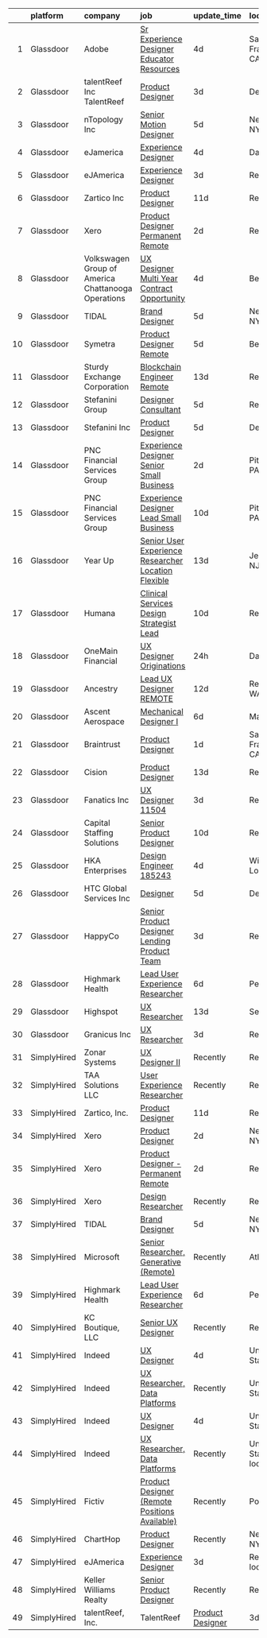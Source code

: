 

|    | platform    | company                                              | job                                                                                                                                                                                                                                                                                                                                                                                                                                                                                                                                                                                                                                                                                                                                                                                                                                                                                                                                                                                                                                                                                                                                                                                                                                                                                                                                                                                                                                                                                                                                                                                                                                                                                               | update_time   | location                  |
|---:|:------------|:-----------------------------------------------------|:--------------------------------------------------------------------------------------------------------------------------------------------------------------------------------------------------------------------------------------------------------------------------------------------------------------------------------------------------------------------------------------------------------------------------------------------------------------------------------------------------------------------------------------------------------------------------------------------------------------------------------------------------------------------------------------------------------------------------------------------------------------------------------------------------------------------------------------------------------------------------------------------------------------------------------------------------------------------------------------------------------------------------------------------------------------------------------------------------------------------------------------------------------------------------------------------------------------------------------------------------------------------------------------------------------------------------------------------------------------------------------------------------------------------------------------------------------------------------------------------------------------------------------------------------------------------------------------------------------------------------------------------------------------------------------------------------|:--------------|:--------------------------|
|  1 | Glassdoor   | Adobe                                                | [Sr Experience Designer  Educator Resources](https://www.glassdoor.com/partner/jobListing.htm?pos=124&ao=1136043&s=58&guid=0000018113bfd0d4a14a58eb9290dbb3&src=GD_JOB_AD&t=SR&vt=w&cs=1_26d63274&cb=1653893747282&jobListingId=1007893244933&jrtk=3-0-1g49rvk8er0ah801-1g49rvk8s38pd000-cd94bf536e4bf0d1-)                                                                                                                                                                                                                                                                                                                                                                                                                                                                                                                                                                                                                                                                                                                                                                                                                                                                                                                                                                                                                                                                                                                                                                                                                                                                                                                                                                                       | 4d            | San Francisco, CA         |
|  2 | Glassdoor   | talentReef  Inc    TalentReef                        | [Product Designer](https://www.glassdoor.com/partner/jobListing.htm?pos=120&ao=1136043&s=58&guid=0000018113bfd0d4a14a58eb9290dbb3&src=GD_JOB_AD&t=SR&vt=w&ea=1&cs=1_d3ef18d7&cb=1653893747282&jobListingId=1007895953237&jrtk=3-0-1g49rvk8er0ah801-1g49rvk8s38pd000-8223ededa57998a1-)                                                                                                                                                                                                                                                                                                                                                                                                                                                                                                                                                                                                                                                                                                                                                                                                                                                                                                                                                                                                                                                                                                                                                                                                                                                                                                                                                                                                            | 3d            | Denver, CO                |
|  3 | Glassdoor   | nTopology Inc                                        | [Senior Motion Designer](https://www.glassdoor.com/partner/jobListing.htm?pos=115&ao=1136043&s=58&guid=0000018113bfd0d4a14a58eb9290dbb3&src=GD_JOB_AD&t=SR&vt=w&cs=1_0da18735&cb=1653893747281&jobListingId=1007890535861&jrtk=3-0-1g49rvk8er0ah801-1g49rvk8s38pd000-37979c091a76f62f-)                                                                                                                                                                                                                                                                                                                                                                                                                                                                                                                                                                                                                                                                                                                                                                                                                                                                                                                                                                                                                                                                                                                                                                                                                                                                                                                                                                                                           | 5d            | New York, NY              |
|  4 | Glassdoor   | eJamerica                                            | [Experience Designer](https://www.glassdoor.com/partner/jobListing.htm?pos=119&ao=1136043&s=58&guid=0000018113bfd0d4a14a58eb9290dbb3&src=GD_JOB_AD&t=SR&vt=w&ea=1&cs=1_59193bdd&cb=1653893747282&jobListingId=1007892825430&jrtk=3-0-1g49rvk8er0ah801-1g49rvk8s38pd000-38e5c30b97a477c0-)                                                                                                                                                                                                                                                                                                                                                                                                                                                                                                                                                                                                                                                                                                                                                                                                                                                                                                                                                                                                                                                                                                                                                                                                                                                                                                                                                                                                         | 4d            | Dallas, TX                |
|  5 | Glassdoor   | eJAmerica                                            | [Experience Designer](https://www.glassdoor.com/partner/jobListing.htm?pos=111&ao=1136043&s=58&guid=0000018113bfd0d4a14a58eb9290dbb3&src=GD_JOB_AD&t=SR&vt=w&ea=1&cs=1_bf7e9f74&cb=1653893747281&jobListingId=1007895205737&jrtk=3-0-1g49rvk8er0ah801-1g49rvk8s38pd000-8c63d353db0b03fc-)                                                                                                                                                                                                                                                                                                                                                                                                                                                                                                                                                                                                                                                                                                                                                                                                                                                                                                                                                                                                                                                                                                                                                                                                                                                                                                                                                                                                         | 3d            | Remote                    |
|  6 | Glassdoor   | Zartico  Inc                                         | [Product Designer](https://www.glassdoor.com/partner/jobListing.htm?pos=114&ao=1136043&s=58&guid=0000018113bfd0d4a14a58eb9290dbb3&src=GD_JOB_AD&t=SR&vt=w&ea=1&cs=1_2c3daaa2&cb=1653893747281&jobListingId=1007872465261&jrtk=3-0-1g49rvk8er0ah801-1g49rvk8s38pd000-b2b7c4b4c40f2c42-)                                                                                                                                                                                                                                                                                                                                                                                                                                                                                                                                                                                                                                                                                                                                                                                                                                                                                                                                                                                                                                                                                                                                                                                                                                                                                                                                                                                                            | 11d           | Remote                    |
|  7 | Glassdoor   | Xero                                                 | [Product Designer   Permanent Remote](https://www.glassdoor.com/partner/jobListing.htm?pos=103&ao=1110586&s=58&guid=0000018113bfd0d4a14a58eb9290dbb3&src=GD_JOB_AD&t=SR&vt=w&cs=1_9389a9db&cb=1653893747280&jobListingId=1007898486047&cpc=654405A9B1E0A9F5&jrtk=3-0-1g49rvk8er0ah801-1g49rvk8s38pd000-f2f100f052777533--6NYlbfkN0COvs0giDBQSZxCgxtGlP9F2rqb7f8qKMvTQKRfo9Z2aBBfdNwhT-PCbca6Tg6UbeNWPOI8UpbUnCP0bRMoor8izCLFcPIohwnjXbM8R6zPXSmSXrDrJSKTfyGTndsF_jFwnqa3Swqi-kSvnrD7H-NEaOZ44T-NVfjfzab5GpcG1xbEPZQwt9F_69UQ6xmQOIAtCamxdLAnz0hS_RcFmFq1ygpIHljaHeO2ym4TGr5zwR-yywjTuC9WxrBHBgT_A_wj9I8GQWgpVCvs67KE28XolzW-I_p7PiAmloyzmc0XeF3XNAphEPmjxNEnhq6SbrUVA5fMx_S7uS_QchnayjxP4kZdRjBspP8kJX27_4hP0B0hmp5_XgsN0kN3KN7qRVZhsI3EnBjXCzoSXCIfYMOQDLVp6vM845PtrA-ivuCMlhKc5aaAiyMMjLMAH6VEyfRq6AVsrsUbagbwJbbfe_Pnrr8L_2QlB1akPGTzAxf78DIuI986LXmiLqDYwH3EWYVf025QgdxmJcmN5IYa41wgN-n0YSSYpIHkB-n_NtCdfEWSBYj4gV6v)                                                                                                                                                                                                                                                                                                                                                                                                                                                                                                                                                                                                                                                                                                                                                                         | 2d            | Remote                    |
|  8 | Glassdoor   | Volkswagen Group of America   Chattanooga Operations | [UX Designer  Multi Year Contract Opportunity ](https://www.glassdoor.com/partner/jobListing.htm?pos=126&ao=1136043&s=58&guid=0000018113bfd0d4a14a58eb9290dbb3&src=GD_JOB_AD&t=SR&vt=w&cs=1_88fafeeb&cb=1653893747282&jobListingId=1007893331255&jrtk=3-0-1g49rvk8er0ah801-1g49rvk8s38pd000-7fbc0297cae1dc83-)                                                                                                                                                                                                                                                                                                                                                                                                                                                                                                                                                                                                                                                                                                                                                                                                                                                                                                                                                                                                                                                                                                                                                                                                                                                                                                                                                                                    | 4d            | Belmont, CA               |
|  9 | Glassdoor   | TIDAL                                                | [Brand Designer](https://www.glassdoor.com/partner/jobListing.htm?pos=110&ao=1136043&s=58&guid=0000018113bfd0d4a14a58eb9290dbb3&src=GD_JOB_AD&t=SR&vt=w&cs=1_c9a15c81&cb=1653893747280&jobListingId=1007891097548&jrtk=3-0-1g49rvk8er0ah801-1g49rvk8s38pd000-d0b78174f30ae43e-)                                                                                                                                                                                                                                                                                                                                                                                                                                                                                                                                                                                                                                                                                                                                                                                                                                                                                                                                                                                                                                                                                                                                                                                                                                                                                                                                                                                                                   | 5d            | New York, NY              |
| 10 | Glassdoor   | Symetra                                              | [Product Designer   Remote](https://www.glassdoor.com/partner/jobListing.htm?pos=113&ao=1136043&s=58&guid=0000018113bfd0d4a14a58eb9290dbb3&src=GD_JOB_AD&t=SR&vt=w&cs=1_55a3b194&cb=1653893747281&jobListingId=1007890104304&jrtk=3-0-1g49rvk8er0ah801-1g49rvk8s38pd000-f8a1560b546af90e-)                                                                                                                                                                                                                                                                                                                                                                                                                                                                                                                                                                                                                                                                                                                                                                                                                                                                                                                                                                                                                                                                                                                                                                                                                                                                                                                                                                                                        | 5d            | Bellevue, WA              |
| 11 | Glassdoor   | Sturdy Exchange Corporation                          | [Blockchain Engineer  Remote ](https://www.glassdoor.com/partner/jobListing.htm?pos=121&ao=1136043&s=58&guid=0000018113bfd0d4a14a58eb9290dbb3&src=GD_JOB_AD&t=SR&vt=w&ea=1&cs=1_36c943f5&cb=1653893747282&jobListingId=1007867275386&jrtk=3-0-1g49rvk8er0ah801-1g49rvk8s38pd000-6d3b61b60a4f9bd4-)                                                                                                                                                                                                                                                                                                                                                                                                                                                                                                                                                                                                                                                                                                                                                                                                                                                                                                                                                                                                                                                                                                                                                                                                                                                                                                                                                                                                | 13d           | Remote                    |
| 12 | Glassdoor   | Stefanini Group                                      | [Designer Consultant](https://www.glassdoor.com/partner/jobListing.htm?pos=118&ao=1136043&s=58&guid=0000018113bfd0d4a14a58eb9290dbb3&src=GD_JOB_AD&t=SR&vt=w&ea=1&cs=1_4d4ccfb0&cb=1653893747281&jobListingId=1007889675910&jrtk=3-0-1g49rvk8er0ah801-1g49rvk8s38pd000-cfef09c7df2dcdeb-)                                                                                                                                                                                                                                                                                                                                                                                                                                                                                                                                                                                                                                                                                                                                                                                                                                                                                                                                                                                                                                                                                                                                                                                                                                                                                                                                                                                                         | 5d            | Remote                    |
| 13 | Glassdoor   | Stefanini  Inc                                       | [Product Designer](https://www.glassdoor.com/partner/jobListing.htm?pos=122&ao=1136043&s=58&guid=0000018113bfd0d4a14a58eb9290dbb3&src=GD_JOB_AD&t=SR&vt=w&ea=1&cs=1_d9c43f4a&cb=1653893747282&jobListingId=1007890544709&jrtk=3-0-1g49rvk8er0ah801-1g49rvk8s38pd000-640649f03ce3bf6b-)                                                                                                                                                                                                                                                                                                                                                                                                                                                                                                                                                                                                                                                                                                                                                                                                                                                                                                                                                                                                                                                                                                                                                                                                                                                                                                                                                                                                            | 5d            | Dearborn, MI              |
| 14 | Glassdoor   | PNC Financial Services Group                         | [Experience Designer Senior   Small Business](https://www.glassdoor.com/partner/jobListing.htm?pos=105&ao=1110586&s=58&guid=0000018113bfd0d4a14a58eb9290dbb3&src=GD_JOB_AD&t=SR&vt=w&cs=1_4ac8b286&cb=1653893747280&jobListingId=1007898489904&cpc=3DB599BF2F4828F0&jrtk=3-0-1g49rvk8er0ah801-1g49rvk8s38pd000-0b6e9458dc5771be--6NYlbfkN0AMofH_6zXbiqn6xehDj89HQNfpf30LHk40Y3Yl5cZTpm-EXukPQNetNbgZyPcaSjnnT3XfE06LtZds3mBsuQ-BTNu2dTGXYDVYwklpSOcmtZA9pi-Ri-NdPDW1bWs5hw4qZOZHt7WUaIbQA38tbSj9ppXgh1lBS-W2OGO5lC8TS7Z2STiij-XAK35RzlCDGSz5QDg_vw-o8ACqlbNVE7lUNRQBZI_wyAHBNzRw8UQL8eS32r5pmiaKUnwjUfasHkPSCgJf2UH0dCRJ-ntBo0yKkdM-rG1OYEatVw0HH7EZsl6ctBMOSwp3OS-440LY3fTmspHr9f9-xYH88CI50OseNo3CeKiBG6wxkMM6-rqExctdD1YzCpAWqAJMjM2JOBaAWcQURurDe_Jj49ZLcsaENdMn8Ss-oqcGPwaSab-vEW2E9AkYu3eh-9sGLVJ5XELVc0BW7fNdQ6y7A_Nl-fUsEibmtJwY7HlXqNPrfzUCXq7vSP8EqpxvE0RT6mbCyzX6WSy8uMcVaClQZ7UHnpnFpZDMO5oiLguDewek1DuTkV5uC6hQmpuCmMn-CmO79JCC0ey0hRlZ24Nx7Q-SwfqTssiCNAT9Tui8sklH8zXfJtT3cOTIWRA3F_ImZfGrXUgKWKmgYXDUc8nFhNUqCfEBW4wKvXmb32JYhHX9rCHW37GBcLTlfUFHT0O-iDdKicGIGtdGN-Hz3_rY_yeSWhejAUPKYIC72jbKjzwhPdsJsHda-omuDvp-ZlaCYXy3sNLCRogrsVDaB21WbeuTDGbxkFnePaZiL8GsS39qm6LhnP54Zwmrf6YVi2Ld-QHJ2MI0_IWOfEJtS7t6UVzQbeesyBh4re-yLo4TxwMpBrcA4iwD2pTdmuqcO7mmwBegnQlFhBFxctv6mgZCkLZo7efDfmSI7UjDgcaKStota03EEzWA5XD3Tp7nrMLySnGxxEybw-O-RoFw57mLyyGbOHog_cJsdsJ-lMhi2hg3nmlTVvLmI2g6gAJj-7f3nn2hIbTlM-YgtSk3-F6FJN8l-XEwVxjXnLSy5HyRtmX1tlMGW3hOBGtilDieGjrgtnJDH5j70LqDq1CyBYmDbW8L5Yh1vSXZfKbN8cPYpJMxLbMpU7PHUgQJRG1bYdA3DDirGQJ8XHBZpwAuUQtiqvTq3ukEZP5uUg4qehqNDZEFMPqc0d85wSvXAUHXOCLSjvuEq6Ebp60BKmAQyNmVr9lopIS1gMcxG-NeXy0XvRjRtM9qisvBYtrjZBOKsysEPy3eAgjJ61S5THS6ZUmG4LAQFovu) | 2d            | Pittsburgh, PA            |
| 15 | Glassdoor   | PNC Financial Services Group                         | [Experience Designer Lead  Small Business](https://www.glassdoor.com/partner/jobListing.htm?pos=108&ao=1110586&s=58&guid=0000018113bfd0d4a14a58eb9290dbb3&src=GD_JOB_AD&t=SR&vt=w&cs=1_a6d8959f&cb=1653893747280&jobListingId=1007876062253&cpc=B076152010A3B66C&jrtk=3-0-1g49rvk8er0ah801-1g49rvk8s38pd000-ee86f650242f9503--6NYlbfkN0AMofH_6zXbiqn6xehDj89HQNfpf30LHk40Y3Yl5cZTpm-EXukPQNetNbgZyPcaSjn3RZU44ixRQ5GGhdyRn7WAWVhcd_d_7M9TG1dnrbguJ-9aIQWZEXARi6khOiTobtJxoI1ZLGshSACLh5vgRytc6A2slJ7O1tVnkKawXUsN4XuLQReB_dYu8OdSVFHX7HwU3dtmmVx9WeWvanbXZYqj7DDo1x7Mfu9R52HtXI5HYQxN5BH9p9gYSYDV9GK27a38io3vTzsmaDBhLSybVbOPK_vt5SpBTPzhNjRlNqFSIelYnR_tEZ-MUDL-vIcU2UzUGZ607hsKHvI9d5j8aFMs6KQFXpG_e7IguOFYvVe8Irazfd3LfGIElgge1N8XqICjvIFX1CWj5HjPnn71rYbKi1J8bYLFGP72P30SBJPjjWAkMeyAKZTk37Y_wm2x-2PGJBoe_KY0MF5hXQ66IJLS8aJMA6LZRqr95-EmBFGkc0YN_-xbkAjqmyPfadGQ6kDDePD8JPxzEPOPe7jaEb5Nrs-BQUsEMlIBQoWdH9Prfld0lSj4ZIeMi3HNDqwrs8FpGRv77pf67snyarCVIlp0rJooBC4ENTX4Zeo8vZMwq37VF7DwKh6aNrZ4M2oWGWrP-BwnRDAaHmRBhmFDam5sJWUT8_IXxx8o-H-Mr_cGJdiXjc0T4tQ18frDczMOY6_bDWlxWAFraGYGJITthjk8yfeSE1VuWUe9a5qzcBsPfxsG3Va01OUpKH4G-0Aa97F_29uUcn05XCYVuvcEguhTXxPjl57U6xWBeR1LCycSuIsZkcZPKP78inVQQAHB9NlfzZgU-s_qLOa3iPhu40RuGEZyHC2np1yMUYYu5ZffGz34uuACZxfX9O5CWvOatXWfpr3QaSq_LAP79GyIYc0zXcXGZ0KoCWdk18bc-utkYpsoI9JrRXZzeuse6iU9uI7SqI8RNwnNXuyoRSOLWyXkHTs8RLB6-q6axKLsOY5CMNeH36E9emAbNJOS3JJ3ru3LNCRw5srNbGr5timwbCulv1MhCP3uUXa1dgFNc2bythcJDW52dic4TN-8DHdWWzS9tBZ-fQf73mfyfsw-jyuZdC2W5fFbpJp--v6U9MaCj9RCfqwxThI3FwUX44CAk31kNSIVS0FlFVIt9iS-ghw7S3sYucrm63GxXRnIm8RKnReNzhaG1hpMXmaJD-vYQ9rwWI4RRlu2Su1dt036134UCImu3TpGqFLptNo6jjY64A%3D%3D)                                        | 10d           | Pittsburgh, PA            |
| 16 | Glassdoor   | Year Up                                              | [Senior User Experience Researcher  Location Flexible ](https://www.glassdoor.com/partner/jobListing.htm?pos=104&ao=1110586&s=58&guid=0000018113bfd0d4a14a58eb9290dbb3&src=GD_JOB_AD&t=SR&vt=w&cs=1_68d5a683&cb=1653893747280&jobListingId=1007867702781&cpc=9C4F014304452074&jrtk=3-0-1g49rvk8er0ah801-1g49rvk8s38pd000-4cba6486fdb13f63--6NYlbfkN0DSQc4NAPRBk42l1UefrbVVHTcR-c7P_aqInT7pX7FrqTVEFntcak3BjXc-VeGSvMFP6kGFfiOr7Gin1jDBgkzitsTO9d8Q-z4ondeuw9JeQe8orf0KSjabT_7nNuCqtZwCjC58ElRu3zEzKCfKhUWbR6BrYmRNqK-t6I2mRZZyhENvvUm9In-UpTOMA5dPqf23Pf4iPER46a3mouiFM4MmGjkuXKXPd9flEZQn-zitFNj9Wsr9m3h2Mdw3DhErXYSA4vx2pssZfWxR8i5VBr1LwqlTZzXCvNTUhUkdyDWnHclwLR3U4OnQzqeUAcXjE-kuN74YVDK53F4PuIlypcNvdmuqr-dkRLdUwHpmn1nR95aRoQVirX3C56OI_SNdV4pKCqXn1sZvyhHG3-Vj2WwdOMi9ydSIMf0ns1MsYbLN-hiSxozyaZUOiYgJACB33ch-CglX-sVPa0ULHkoFhSoIlG8tSJNQgFmGmOrKTXKv5MKeZUzE6RJT5OdozDpwFBZD4RChuWfNmbYLpIpX13w9d5kPPEnRbGiOL2VezcoNGg%3D%3D)                                                                                                                                                                                                                                                                                                                                                                                                                                                                                                                                                                                                                                                                                                                                                           | 13d           | Jersey City, NJ           |
| 17 | Glassdoor   | Humana                                               | [Clinical Services Design Strategist Lead](https://www.glassdoor.com/partner/jobListing.htm?pos=106&ao=1110586&s=58&guid=0000018113bfd0d4a14a58eb9290dbb3&src=GD_JOB_AD&t=SR&vt=w&ea=1&cs=1_91134b41&cb=1653893747280&jobListingId=1007876951160&cpc=F41FEAB56D215062&jrtk=3-0-1g49rvk8er0ah801-1g49rvk8s38pd000-8e67cbc4ca3a4f88--6NYlbfkN0DTpne61UmFZM4rphN6Z_dPa1xbTMy_srCLEByaiB2DVbhP1pG3_chz0IlmsiH9LQ0diiYZF6USkNkKl5iBhaaQg58KsclLl6XcUsa854MA4EVoyqELViwE1HVHCX48QcOL3Lauv2US4OavSjxWf6xavmtYI0ru12mRtlbBGBaMM5NoliuyklQHXIeBrchhIpK1BtYjudYB3ActEv9qL3qswIL1lIM8hIgHaS5p6VLAIw-txDQ5D-J9U0ShA8f5St79_48oj5ejQF56C5_Exgvh8A2u84bvzt5l5qLbbY0IkDp8yyK4DqaWiFhpRzFi6Py2k97ZuJMD1cQ36oFvL72HiiHTquymUbIjFq-gjSM5pL-vVzQ83P7dOjHPK15Q7ean5SWkbfgEnwAlSHSPJS0oFVsdXo3lXCWKfJrvv7J-jHvXgDD8jIrEInjTbmsK1rFwZU_QGqpVjQvXSe6xtOELGoR2Z4h0HGLTSDJKAun6-O69otYmILscJsvp75DtQloXfyi5Vy9zqHGyxd96E7TWooEXSjHIvPw%3D)                                                                                                                                                                                                                                                                                                                                                                                                                                                                                                                                                                                                                                                                                                                                                                                 | 10d           | Remote                    |
| 18 | Glassdoor   | OneMain Financial                                    | [UX Designer   Originations](https://www.glassdoor.com/partner/jobListing.htm?pos=102&ao=1110586&s=58&guid=0000018113bfd0d4a14a58eb9290dbb3&src=GD_JOB_AD&t=SR&vt=w&cs=1_2740eeca&cb=1653893747279&jobListingId=1007901618504&cpc=9C938E8DE9AD6C02&jrtk=3-0-1g49rvk8er0ah801-1g49rvk8s38pd000-c4dfa65c31e2c5ef--6NYlbfkN0Bjlu5n-gv5HO0Uw8oUWkLCzq7-4ueCq4bqHo-b0jTNgEo79qTxKEF1eiLEZ0uE3qcIjnOdlfvcx0pE-8UkqQdVr0sN_Ny3r9yAhO8-TDMk9ATEvxsclmM-D0tC8vstXNFqBIOsTMV5PuTi-RjlmQnprT6QhWkiwGS3ZnVxWYGq5N5R6sd55K4h8iK-31h7i4HHNqvSgTDiiJc_uykhe6dHr_YIqQWWkhzWE2eD_OZT6Rkc1ZzX5uBgUUQhqOMl6tFmlmXp0XYYosuBS2N40sztfr2sKQInRdSHdFCtR1mlAj6zgdxH9Af7s-b2HNyePSaOVZPu4wQX7QsNaVDkQv6oj-_nJT3b_s0ARkFrl8NtVaHOsbmmDZ9kXEs-mMedg1F1U-Ni6G5qOK-GoXAnZWjibBXCW_Vh08yDtrKiwdHSfZ-lOT9pRgtK1sryv6crvH4%3D)                                                                                                                                                                                                                                                                                                                                                                                                                                                                                                                                                                                                                                                                                                                                                                                                                                                                                                    | 24h           | Dallas, TX                |
| 19 | Glassdoor   | Ancestry                                             | [Lead UX Designer  REMOTE ](https://www.glassdoor.com/partner/jobListing.htm?pos=129&ao=1136043&s=58&guid=0000018113bfd0d4a14a58eb9290dbb3&src=GD_JOB_AD&t=SR&vt=w&cs=1_c78a4eb5&cb=1653893747284&jobListingId=1007868684534&jrtk=3-0-1g49rvk8er0ah801-1g49rvk8s38pd000-548dbeb10ed688a1-)                                                                                                                                                                                                                                                                                                                                                                                                                                                                                                                                                                                                                                                                                                                                                                                                                                                                                                                                                                                                                                                                                                                                                                                                                                                                                                                                                                                                        | 12d           | Redmond, WA               |
| 20 | Glassdoor   | Ascent Aerospace                                     | [Mechanical Designer I](https://www.glassdoor.com/partner/jobListing.htm?pos=112&ao=1136043&s=58&guid=0000018113bfd0d4a14a58eb9290dbb3&src=GD_JOB_AD&t=SR&vt=w&cs=1_8478ec2a&cb=1653893747281&jobListingId=1007886866825&jrtk=3-0-1g49rvk8er0ah801-1g49rvk8s38pd000-a0e68a1a559d28e1-)                                                                                                                                                                                                                                                                                                                                                                                                                                                                                                                                                                                                                                                                                                                                                                                                                                                                                                                                                                                                                                                                                                                                                                                                                                                                                                                                                                                                            | 6d            | Macomb, MI                |
| 21 | Glassdoor   | Braintrust                                           | [Product Designer](https://www.glassdoor.com/partner/jobListing.htm?pos=116&ao=1136043&s=58&guid=0000018113bfd0d4a14a58eb9290dbb3&src=GD_JOB_AD&t=SR&vt=w&ea=1&cs=1_e59ff31e&cb=1653893747281&jobListingId=1007899902384&jrtk=3-0-1g49rvk8er0ah801-1g49rvk8s38pd000-ed1413bec79b9091-)                                                                                                                                                                                                                                                                                                                                                                                                                                                                                                                                                                                                                                                                                                                                                                                                                                                                                                                                                                                                                                                                                                                                                                                                                                                                                                                                                                                                            | 1d            | San Francisco, CA         |
| 22 | Glassdoor   | Cision                                               | [Product Designer](https://www.glassdoor.com/partner/jobListing.htm?pos=117&ao=1136043&s=58&guid=0000018113bfd0d4a14a58eb9290dbb3&src=GD_JOB_AD&t=SR&vt=w&cs=1_7055238b&cb=1653893747281&jobListingId=1007867304674&jrtk=3-0-1g49rvk8er0ah801-1g49rvk8s38pd000-933052640b2f648e-)                                                                                                                                                                                                                                                                                                                                                                                                                                                                                                                                                                                                                                                                                                                                                                                                                                                                                                                                                                                                                                                                                                                                                                                                                                                                                                                                                                                                                 | 13d           | Remote                    |
| 23 | Glassdoor   | Fanatics Inc                                         | [UX Designer    11504](https://www.glassdoor.com/partner/jobListing.htm?pos=128&ao=1136043&s=58&guid=0000018113bfd0d4a14a58eb9290dbb3&src=GD_JOB_AD&t=SR&vt=w&cs=1_3544d084&cb=1653893747284&jobListingId=1007895831096&jrtk=3-0-1g49rvk8er0ah801-1g49rvk8s38pd000-add5d0e7e691f44f-)                                                                                                                                                                                                                                                                                                                                                                                                                                                                                                                                                                                                                                                                                                                                                                                                                                                                                                                                                                                                                                                                                                                                                                                                                                                                                                                                                                                                             | 3d            | Remote                    |
| 24 | Glassdoor   | Capital Staffing Solutions                           | [Senior Product Designer](https://www.glassdoor.com/partner/jobListing.htm?pos=109&ao=1110586&s=58&guid=0000018113bfd0d4a14a58eb9290dbb3&src=GD_JOB_AD&t=SR&vt=w&ea=1&cs=1_0b5fb0ec&cb=1653893747281&jobListingId=1007876680978&cpc=2CAED5C921A5F994&jrtk=3-0-1g49rvk8er0ah801-1g49rvk8s38pd000-a7467cedec726b7b--6NYlbfkN0AHXq2vAVwR3IH7wgnTMdWCa3HguypIXx0DFudX-u0zu6XSU0N9gDGCMsnO9yvyAfPKB_2112q2V_a6pc8ufk1EJ6xkRmq2iyieZImMcAdkuIOojLatQJc9Fa7KCayEAELzo-HW0I29fKAV0qcCWoOfaQeToSvVOhNvmu0qW6XqE_t7-KrUnGlKobSks8lx9X26aQvGMfCu1K-S0yxhKJKm4C3D0wu-HplPdUth2Iqa_AA5gCGLc32OqeLqCu0idU91sukH-TB6RMO_95YOffAUUgd7myGZrvepB1S9G2f36uZi63RYVH4wJYPUNaFZWegaZjmH6zdhUmRYuMJk3BSnSDdMBtqGAXWEVrD2NjlT5BuQH_fvgadzorq6m4vQEerrNWoXDGKsOgCIVX5HA5qo87yzMYfEEik-2g87PtTeORox41BahmFJjAolUFS3uccwqJCnhWQvV_ajikOLwEsHcS4GMt0BojSuj-mELHqcmyjjP5h_WXRFdYk33hRdqJ0%3D)                                                                                                                                                                                                                                                                                                                                                                                                                                                                                                                                                                                                                                                                                                                                                                                                                                  | 10d           | Remote                    |
| 25 | Glassdoor   | HKA Enterprises                                      | [Design Engineer 185243](https://www.glassdoor.com/partner/jobListing.htm?pos=101&ao=1110586&s=58&guid=0000018113bfd0d4a14a58eb9290dbb3&src=GD_JOB_AD&t=SR&vt=w&ea=1&cs=1_52fc418c&cb=1653893747280&jobListingId=1007892467930&cpc=AE9F6614D4EC1B58&jrtk=3-0-1g49rvk8er0ah801-1g49rvk8s38pd000-fe97b052e17de859--6NYlbfkN0D2Zbx9XuZiwQ79GU-6D-_G_OF5jUrh-BR5XA-QHW_xVFUt0QWVNGr_bA4MiO56m0Mzqr1cb3QAfitC3gh3pb00V-oR0yY35E0N180RjrFVizEgrAA2HwlSVy1Bpo-bJ2nBWYMzGJ4-gWRxXRvNY7CWJOngnYx-4hHwSKDfB8ayHJe8IzYg9mKoOxaHJxuvU4RQEjDAwn9LKNrdQ_P_dgW1RfpE0g0HMjUX_mulA-97segvPCpRGK31S5rCnWw4nprDxk0WSTGi56eWZWAufr6_og_MZuzjBu4VSYwRms5yMqB_QjJ1C-hr_C7kOLpYO8akbBzhAsk_QikRfwqc_k5R0KWEMAtRlpL9fx9lR-at2bWdKpWy7J4i9bTofD18vtpJ6ywhA-bG4MrivaruRBipKRBmR_qaNOHwDCPCy_wjRcUoq3wF-Eqv9hgcOUWWCE6PkKPf3AqBRGsCbmzpqLoQ-QFc3bBV3fmTlpX298-roD1j2y5O4yCtt7COHNy7lYs6_amAqzKosQ%3D%3D)                                                                                                                                                                                                                                                                                                                                                                                                                                                                                                                                                                                                                                                                                                                                                                                                                     | 4d            | Windsor Locks, CT         |
| 26 | Glassdoor   | HTC Global Services  Inc                             | [Designer](https://www.glassdoor.com/partner/jobListing.htm?pos=123&ao=1136043&s=58&guid=0000018113bfd0d4a14a58eb9290dbb3&src=GD_JOB_AD&t=SR&vt=w&cs=1_47c187ae&cb=1653893747282&jobListingId=1007890179229&jrtk=3-0-1g49rvk8er0ah801-1g49rvk8s38pd000-a3495020387db68d-)                                                                                                                                                                                                                                                                                                                                                                                                                                                                                                                                                                                                                                                                                                                                                                                                                                                                                                                                                                                                                                                                                                                                                                                                                                                                                                                                                                                                                         | 5d            | Dearborn, MI              |
| 27 | Glassdoor   | HappyCo                                              | [Senior Product Designer   Lending Product Team](https://www.glassdoor.com/partner/jobListing.htm?pos=127&ao=1136043&s=58&guid=0000018113bfd0d4a14a58eb9290dbb3&src=GD_JOB_AD&t=SR&vt=w&cs=1_1f72a956&cb=1653893747282&jobListingId=1007895388345&jrtk=3-0-1g49rvk8er0ah801-1g49rvk8s38pd000-7808a1edbd94c869-)                                                                                                                                                                                                                                                                                                                                                                                                                                                                                                                                                                                                                                                                                                                                                                                                                                                                                                                                                                                                                                                                                                                                                                                                                                                                                                                                                                                   | 3d            | Remote                    |
| 28 | Glassdoor   | Highmark Health                                      | [Lead User Experience Researcher](https://www.glassdoor.com/partner/jobListing.htm?pos=107&ao=1110586&s=58&guid=0000018113bfd0d4a14a58eb9290dbb3&src=GD_JOB_AD&t=SR&vt=w&cs=1_170a2501&cb=1653893747280&jobListingId=1007885753194&cpc=334ABAF5D42DC775&jrtk=3-0-1g49rvk8er0ah801-1g49rvk8s38pd000-b6cbce92b870849d--6NYlbfkN0DJpavXH-RmO-bOhRaRmJiy38opQiWQs61SUSHCWycS2RCo-jhand2O0kUpFbi2EHiCqkeCs3nShim7M16pzgmPiUEG8pFLDrtSRQD4WbbnRPqDsE_cbVrhCrnCF59hPZaHfmhXfLfK0_gpg4I1GbHYoAPfXbzRVRgqOg7ofEkt-NrnrEcJCiA7VfytUttgiYEZvTxyesWPzuNcBVqp3y20aDV-MJ7hCy4o9_bqpGxqymtAV-VU7HsCm4FzueRMfLGJ6RRZtq2clCzCrHdP5eeL828k4lccDpjYv1Q6-YWyC2Wa-4dogDa77AcawuMcCh04eWqrhucFwE-v_g_UbNKLihpHncyzrLnhgjiX8sfWYZikg5ALgaUuSn9bE57xBcNtzV9n046wNsH-bWTcffHK8hpjh5cIrFi3v4skxLwOOe33OvLsohI9hjKTKMY0B9BfcdESkAihFBJJTIbsw6zdHtKabaGz9VFcALbHRgNwc4vu20GWiu0QVc3FT7HjdAIl0wLxAmnAlEPxEuJDXAfY)                                                                                                                                                                                                                                                                                                                                                                                                                                                                                                                                                                                                                                                                                                                                                                                                             | 6d            | Pennsylvania              |
| 29 | Glassdoor   | Highspot                                             | [UX Researcher](https://www.glassdoor.com/partner/jobListing.htm?pos=130&ao=1136043&s=58&guid=0000018113bfd0d4a14a58eb9290dbb3&src=GD_JOB_AD&t=SR&vt=w&ea=1&cs=1_f99ba557&cb=1653893747285&jobListingId=1007868618737&jrtk=3-0-1g49rvk8er0ah801-1g49rvk8s38pd000-6498cd270da3d219-)                                                                                                                                                                                                                                                                                                                                                                                                                                                                                                                                                                                                                                                                                                                                                                                                                                                                                                                                                                                                                                                                                                                                                                                                                                                                                                                                                                                                               | 13d           | Seattle, WA               |
| 30 | Glassdoor   | Granicus Inc                                         | [UX Researcher](https://www.glassdoor.com/partner/jobListing.htm?pos=125&ao=1136043&s=58&guid=0000018113bfd0d4a14a58eb9290dbb3&src=GD_JOB_AD&t=SR&vt=w&cs=1_5b2a8a29&cb=1653893747282&jobListingId=1007895684362&jrtk=3-0-1g49rvk8er0ah801-1g49rvk8s38pd000-73036ea470c15b20-)                                                                                                                                                                                                                                                                                                                                                                                                                                                                                                                                                                                                                                                                                                                                                                                                                                                                                                                                                                                                                                                                                                                                                                                                                                                                                                                                                                                                                    | 3d            | Remote                    |
| 31 | SimplyHired | Zonar Systems                                        | [UX Designer II](https://www.simplyhired.com/job/T_6SbNfXD9l6PlLnkufxctSL3x4SLD_O-sO-t-_MyxCOgDqMHz4JiA?q=generative+designer)                                                                                                                                                                                                                                                                                                                                                                                                                                                                                                                                                                                                                                                                                                                                                                                                                                                                                                                                                                                                                                                                                                                                                                                                                                                                                                                                                                                                                                                                                                                                                                    | Recently      | Remote                    |
| 32 | SimplyHired | TAA Solutions LLC                                    | [User Experience Researcher](https://www.simplyhired.com/job/wjoRPGlrDeWkwlRaEqq_Gym5MqB4Ek7dmQOcEA4GA9mm5VlldUhxnQ?q=generative+designer)                                                                                                                                                                                                                                                                                                                                                                                                                                                                                                                                                                                                                                                                                                                                                                                                                                                                                                                                                                                                                                                                                                                                                                                                                                                                                                                                                                                                                                                                                                                                                        | Recently      | Remote                    |
| 33 | SimplyHired | Zartico, Inc.                                        | [Product Designer](https://www.simplyhired.com/job/AvkylNGa_FTWwzDheU-xbU3PC5c2lQt485zSSNtwwzBQ_MAFGKFPgw?q=generative+designer)                                                                                                                                                                                                                                                                                                                                                                                                                                                                                                                                                                                                                                                                                                                                                                                                                                                                                                                                                                                                                                                                                                                                                                                                                                                                                                                                                                                                                                                                                                                                                                  | 11d           | Remote                    |
| 34 | SimplyHired | Xero                                                 | [Product Designer](https://www.simplyhired.com/job/JZHhONnCJ-faHo-GeUgGdSwrHuGwhnYt9sd0NRKOI1M15yLpQamHwA?q=generative+designer)                                                                                                                                                                                                                                                                                                                                                                                                                                                                                                                                                                                                                                                                                                                                                                                                                                                                                                                                                                                                                                                                                                                                                                                                                                                                                                                                                                                                                                                                                                                                                                  | 2d            | New York, NY              |
| 35 | SimplyHired | Xero                                                 | [Product Designer - Permanent Remote](https://www.simplyhired.com/job/K1mMEySX_5En41yC8hmkSVPppCHOvbNbjXzAaQ-BtdZcHUJ3z1V--Q?q=generative+designer)                                                                                                                                                                                                                                                                                                                                                                                                                                                                                                                                                                                                                                                                                                                                                                                                                                                                                                                                                                                                                                                                                                                                                                                                                                                                                                                                                                                                                                                                                                                                               | 2d            | Remote                    |
| 36 | SimplyHired | Xero                                                 | [Design Researcher](https://www.simplyhired.com/job/V9UpsPonWb8SBtc-l3FoMqy0bsZbZ12e10LapOMoKuyUhFDYCADVUQ?q=generative+designer)                                                                                                                                                                                                                                                                                                                                                                                                                                                                                                                                                                                                                                                                                                                                                                                                                                                                                                                                                                                                                                                                                                                                                                                                                                                                                                                                                                                                                                                                                                                                                                 | Recently      | Remote                    |
| 37 | SimplyHired | TIDAL                                                | [Brand Designer](https://www.simplyhired.com/job/ZBcysQpgm3qF8SHw4Kif5YPfseyC73-o1_USw53eFxTUTT1aY_IWpQ?q=generative+designer)                                                                                                                                                                                                                                                                                                                                                                                                                                                                                                                                                                                                                                                                                                                                                                                                                                                                                                                                                                                                                                                                                                                                                                                                                                                                                                                                                                                                                                                                                                                                                                    | 5d            | New York, NY              |
| 38 | SimplyHired | Microsoft                                            | [Senior Researcher, Generative (Remote)](https://www.simplyhired.com/job/N8_2Y_TBz7r2NNi-cIfpYA8YCN05ji2g7apMfApI9Lyp0i8O8aJ_iQ?q=generative+designer)                                                                                                                                                                                                                                                                                                                                                                                                                                                                                                                                                                                                                                                                                                                                                                                                                                                                                                                                                                                                                                                                                                                                                                                                                                                                                                                                                                                                                                                                                                                                            | Recently      | Atlanta, GA               |
| 39 | SimplyHired | Highmark Health                                      | [Lead User Experience Researcher](https://www.simplyhired.com/job/IQfxkvWPVrI0vchmSjEdBSAyoOHm6As0BQ9MnQB5gQAEkN8XMEz22g?q=generative+designer)                                                                                                                                                                                                                                                                                                                                                                                                                                                                                                                                                                                                                                                                                                                                                                                                                                                                                                                                                                                                                                                                                                                                                                                                                                                                                                                                                                                                                                                                                                                                                   | 6d            | Pennsylvania              |
| 40 | SimplyHired | KC Boutique, LLC                                     | [Senior UX Designer](https://www.simplyhired.com/job/sTkCeulySiKW3xPTaxgijGgEc9YdwBMmg4l9xDg7O-7LV1soOIgQnw?q=generative+designer)                                                                                                                                                                                                                                                                                                                                                                                                                                                                                                                                                                                                                                                                                                                                                                                                                                                                                                                                                                                                                                                                                                                                                                                                                                                                                                                                                                                                                                                                                                                                                                | Recently      | Remote                    |
| 41 | SimplyHired | Indeed                                               | [UX Designer](https://www.simplyhired.com/job/7GiZIE7D3Vdy_WwQaWJKRxT3iPyT6Rqzli4Zo5eTP3IEz4tsOt1bKA?q=generative+designer)                                                                                                                                                                                                                                                                                                                                                                                                                                                                                                                                                                                                                                                                                                                                                                                                                                                                                                                                                                                                                                                                                                                                                                                                                                                                                                                                                                                                                                                                                                                                                                       | 4d            | United States             |
| 42 | SimplyHired | Indeed                                               | [UX Researcher, Data Platforms](https://www.simplyhired.com/job/KywEeVU_BxEz86frnqhpPwREZI36hgoo_ZJvZ9x4MjAmj534RAdkyg?q=generative+designer)                                                                                                                                                                                                                                                                                                                                                                                                                                                                                                                                                                                                                                                                                                                                                                                                                                                                                                                                                                                                                                                                                                                                                                                                                                                                                                                                                                                                                                                                                                                                                     | Recently      | United States             |
| 43 | SimplyHired | Indeed                                               | [UX Designer](https://www.simplyhired.com/job/7GiZIE7D3Vdy_WwQaWJKRxT3iPyT6Rqzli4Zo5eTP3IEz4tsOt1bKA?q=generative+designer)                                                                                                                                                                                                                                                                                                                                                                                                                                                                                                                                                                                                                                                                                                                                                                                                                                                                                                                                                                                                                                                                                                                                                                                                                                                                                                                                                                                                                                                                                                                                                                       | 4d            | United States             |
| 44 | SimplyHired | Indeed                                               | [UX Researcher, Data Platforms](https://www.simplyhired.com/job/KywEeVU_BxEz86frnqhpPwREZI36hgoo_ZJvZ9x4MjAmj534RAdkyg?q=generative+designer)                                                                                                                                                                                                                                                                                                                                                                                                                                                                                                                                                                                                                                                                                                                                                                                                                                                                                                                                                                                                                                                                                                                                                                                                                                                                                                                                                                                                                                                                                                                                                     | Recently      | United States +1 location |
| 45 | SimplyHired | Fictiv                                               | [Product Designer (Remote Positions Available)](https://www.simplyhired.com/job/WIVNTC-QZ9KFZFmLjzOEPwRL8GIsopNqvlFub_nf8kmrZenPpKsAxg?q=generative+designer)                                                                                                                                                                                                                                                                                                                                                                                                                                                                                                                                                                                                                                                                                                                                                                                                                                                                                                                                                                                                                                                                                                                                                                                                                                                                                                                                                                                                                                                                                                                                     | Recently      | Portland, OR              |
| 46 | SimplyHired | ChartHop                                             | [Product Designer](https://www.simplyhired.com/job/EB6TbWOF2PhxiOre60q5IbvHojW3GXSzvC1cbnVaaoX3wPgyFZxaYA?q=generative+designer)                                                                                                                                                                                                                                                                                                                                                                                                                                                                                                                                                                                                                                                                                                                                                                                                                                                                                                                                                                                                                                                                                                                                                                                                                                                                                                                                                                                                                                                                                                                                                                  | Recently      | New York, NY              |
| 47 | SimplyHired | eJAmerica                                            | [Experience Designer](https://www.simplyhired.com/job/l9NLxdlfFtwE7VRdyjxb-3bmIUj3kEMOkHRc-T5Nq1hpslNiFrh9-g?q=generative+designer)                                                                                                                                                                                                                                                                                                                                                                                                                                                                                                                                                                                                                                                                                                                                                                                                                                                                                                                                                                                                                                                                                                                                                                                                                                                                                                                                                                                                                                                                                                                                                               | 3d            | Remote +1 location        |
| 48 | SimplyHired | Keller Williams Realty                               | [Senior Product Designer](https://www.simplyhired.com/job/j0nyWMRNxtcQstMHVo3bfqDjeJws-b_GqlnSDyYB7lIYlZcptTnnBQ?q=generative+designer)                                                                                                                                                                                                                                                                                                                                                                                                                                                                                                                                                                                                                                                                                                                                                                                                                                                                                                                                                                                                                                                                                                                                                                                                                                                                                                                                                                                                                                                                                                                                                           | Recently      | Remote                    |
| 49 | SimplyHired | talentReef, Inc. | TalentReef                        | [Product Designer](https://www.simplyhired.com/job/2a3-5C5cF-PvybZDLs8pl9hoXu705CojijGcPm7XmQFQiMob7acD2Q?q=generative+designer)                                                                                                                                                                                                                                                                                                                                                                                                                                                                                                                                                                                                                                                                                                                                                                                                                                                                                                                                                                                                                                                                                                                                                                                                                                                                                                                                                                                                                                                                                                                                                                  | 3d            | Denver, CO                |